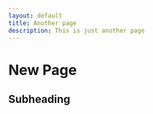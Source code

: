 ```yaml
---
layout: default
title: Another page
description: This is just another page
---
```


# New Page
## Subheading
